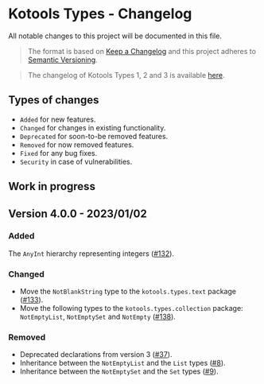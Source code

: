 # Kotools Types - Changelog

All notable changes to this project will be documented in this file.

> The format is based on [Keep a Changelog](https://keepachangelog.com/en/1.1.0)
> and this project adheres to
> [Semantic Versioning](https://semver.org/spec/v2.0.0.html).

> The changelog of Kotools Types 1, 2 and 3 is available
> [here](https://github.com/kotools/libraries/blob/types-v3.2.0/types/changelog.md).

## Types of changes

- `Added` for new features.
- `Changed` for changes in existing functionality.
- `Deprecated` for soon-to-be removed features.
- `Removed` for now removed features.
- `Fixed` for any bug fixes.
- `Security` in case of vulnerabilities.

## Work in progress

## Version 4.0.0 - 2023/01/02

### Added

The `AnyInt` hierarchy representing integers
([#132](https://github.com/kotools/libraries/issues/132)).

### Changed

- Move the `NotBlankString` type to the `kotools.types.text` package
  ([#133](https://github.com/kotools/libraries/issues/133)).
- Move the following types to the `kotools.types.collection` package:
  `NotEmptyList`, `NotEmptySet` and `NotEmpty`
  ([#138](https://github.com/kotools/libraries/issues/138)).

### Removed

- Deprecated declarations from version 3
  ([#37](https://github.com/kotools/libraries/issues/37)).
- Inheritance between the `NotEmptyList` and the `List` types
  ([#8](https://github.com/kotools/types/issues/8)).
- Inheritance between the `NotEmptySet` and the `Set` types
  ([#9](https://github.com/kotools/types/issues/9)).
